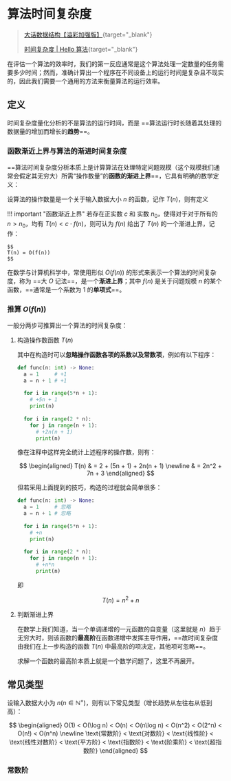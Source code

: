 # 算法时间复杂度

>[大话数据结构【溢彩加强版】](https://zh.z-library.sk/book/21866019/61284b/%E5%A4%A7%E8%AF%9D%E6%95%B0%E6%8D%AE%E7%BB%93%E6%9E%84%E6%BA%A2%E5%BD%A9%E5%8A%A0%E5%BC%BA%E7%89%88.html){target="_blank"}
>
>[时间复杂度 | Hello 算法](https://www.hello-algo.com/chapter_computational_complexity/time_complexity/){target="_blank"}


在评估一个算法的效率时，我们的第一反应通常是这个算法处理一定数量的任务需要多少时间；然而，准确计算出一个程序在不同设备上的运行时间是复杂且不现实的，因此我们需要一个通用的方法来衡量算法的运行效率。

## 定义

时间复杂度量化分析的不是算法的运行时间，而是 ==算法运行时长随着其处理的数据量的增加而增长的**趋势**==。

### 函数渐近上界与算法的渐进时间复杂度

==算法时间复杂度分析本质上是计算算法在处理特定问题规模（这个规模我们通常会假定其无穷大）所需“操作数量”的**函数的渐进上界**==，它具有明确的数学定义：

设算法的操作数量是一个关于输入数据大小 $n$ 的函数，记作 $T(n)$，则有定义

!!! important "函数渐近上界"
    若存在正实数 $c$ 和 实数 $n_0$，使得对于对于所有的 $n > n_0$，均有 $T(n) < c \cdot f(n)$，则可认为 $f(n)$ 给出了 $T(n)$ 的一个渐进上界，记作：
    
    $$
    T(n) = O(f(n))
    $$

在数学与计算机科学中，常使用形似 $O(f(n))$ 的形式来表示一个算法的时间复杂度，称为 ==大 $O$ 记法==，是一个**渐进上界**；其中 $f(n)$ 是关于问题规模 $n$ 的某个函数，==通常是一个系数为 $1$ 的**单项式**==。

### 推算 $O(f(n))$

一般分两步可推算出一个算法的时间复杂度：

1. 构造操作数函数 $T(n)$

    其中在构造时可以**忽略操作函数各项的系数以及常数项**，例如有以下程序：

    ```py
    def func(n: int) -> None:
      a = 1     # +1
      a = n + 1 # +1
      
      for i in range(5*n + 1):
        # +5n + 1
        print(n)
      
      for i in range(2 * n):
        for j in range(n + 1):
          # +2n(n + 1)
          print(n)
    ```

    像在注释中这样完全统计上述程序的操作数，则有：

    $$
    \begin{aligned}
      T(n) & = 2 + (5n + 1) + 2n(n + 1) \newline
      & = 2n^2 + 7n + 3
    \end{aligned}
   $$

    但若采用上面提到的技巧，构造的过程就会简单很多：

    ```py
    def func(n: int) -> None:
      a = 1     # 忽略
      a = n + 1 # 忽略
      
      for i in range(5*n + 1):
        # +n
        print(n)
      
      for i in range(2 * n):
        for j in range(n + 1):
          # +n*n
          print(n)
    ```

    即

    $$
    T(n) = n^2 + n
    $$

2. 判断渐进上界

    在数学上我们知道，当一个单调递增的一元函数的自变量（这里就是 $n$）趋于无穷大时，则该函数的**最高阶**在函数递增中发挥主导作用，==故时间复杂度由我们在上一步构造的函数 $T(n)$ 中最高阶的项决定，其他项可忽略==。

    求解一个函数的最高阶本质上就是一个数学问题了，这里不再展开。

## 常见类型

设输入数据大小为 $n(n \in \mathbb{N}^{+})$，则有以下常见类型（增长趋势从左往右从低到高）：

$$
\begin{aligned}
  O(1) < O(\log n) < O(n) < O(n\log n) < O(n^2) < O(2^n) < O(n!) < O(n^n) \newline
  \text{常数阶} < \text{对数阶} < \text{线性阶} < \text{线性对数阶} < \text{平方阶} < \text{指数阶} < \text{阶乘阶} < \text{超指数阶}
\end{aligned}
$$

### 常数阶
